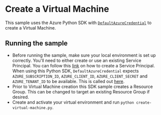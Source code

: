 # Create a Virtual Machine

This sample uses the Azure Python SDK with [`DefaultAzureCredential`](https://docs.microsoft.com/en-us/azure/developer/python/azure-sdk-authenticate-hosted-applications) to create a Virtual Machine.

## Running the sample
- Before running the sample, make sure your local environment is set up correctly. You'll need to either create or use an existing Service Principal. You can follow this [link](https://docs.microsoft.com/en-us/azure/developer/python/configure-local-development-environment?tabs=cmd) on how to create a Service Principal.
When using this Python SDK, `DefaultAzureCredential` expects `AZURE_SUBSCRIPTION_ID`, `AZURE_CLIENT_ID`, `AZURE_CLIENT_SECRET` and `AZURE_TENANT_ID` to be available. This is called out [here](https://docs.microsoft.com/en-us/azure/developer/python/configure-local-development-environment?tabs=cmd#create-a-service-principal-and-environment-variables-for-development).
- Prior to Virtual Machine creation this SDK sample creates a Resource Group. This can be changed to target an existing Resource Group if desired.
- Create and activate your virtual environment and run `python create-virtual-machine.py`.
